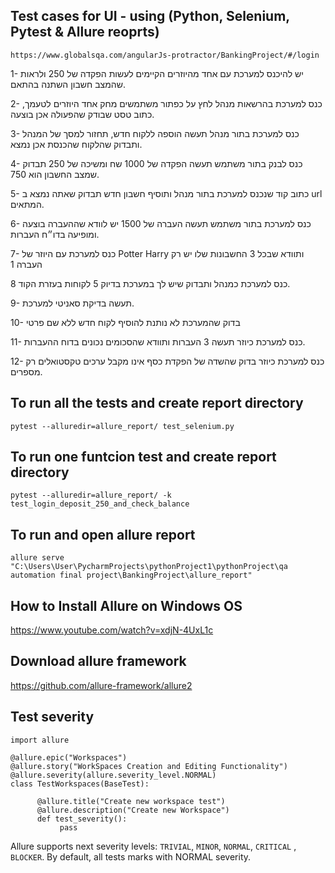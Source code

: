 ## Test cases for UI - using (Python, Selenium, Pytest & Allure reoprts)

```https://www.globalsqa.com/angularJs-protractor/BankingProject/#/login```


1- יש להיכנס למערכת עם אחד מהיוזרים הקיימים לעשות הפקדה של 250 ולראות שהמצב חשבון השתנה בהתאם.

2- כנס למערכת בהרשאות מנהל לחץ על כפתור משתמשים מחק אחד היוזרים לטעמך, כתוב טסט שבודק שהפעולה אכן בוצעה.

3- כנס למערכת בתור מנהל תעשה הוספה ללקוח חדש, תחזור למסך של המנהל ותבדוק שהלקוח שהכנסת אכן נמצא.

4- כנס לבנק בתור משתמש תעשה הפקדה של 1000 שח ומשיכה של 250 תבדוק שמצב החשבון הוא 750.

5- כתוב קוד שנכנס למערכת בתור מנהל ותוסיף חשבון חדש תבדוק שאתה נמצא ב url המתאים.

6- כנס למערכת בתור משתמש תעשה העברה של 1500 יש לוודא שההעברה בוצעה ומופיעה בדו״ח העברות.

7- כנס למערכת עם היוזר של Potter Harry ותוודא שבכל 3 החשבונות שלו יש רק העברה 1

8 כנס למערכת כמנהל ותבדוק שיש לך במערכת בדיוק 5 לקוחות בעזרת הקוד.

9- תעשה בדיקת סאניטי למערכת.

10- בדוק שהמערכת לא נותנת להוסיף לקוח חדש ללא שם פרטי

11- כנס למערכת כיוזר תעשה 3 העברות ותוודא שהסכומים נכונים בדוח ההעברות.

12- כנס למערכת כיוזר בדוק שהשדה של הפקדת כסף אינו מקבל ערכים טקסטואלים רק מספרים.


## To run all the tests and create report directory
```pytest --alluredir=allure_report/ test_selenium.py```

## To run one funtcion test and create report directory
```pytest --alluredir=allure_report/ -k test_login_deposit_250_and_check_balance```

## To run and open allure report
```allure serve "C:\Users\User\PycharmProjects\pythonProject1\pythonProject\qa automation final project\BankingProject\allure_report"```


## How to Install Allure on Windows OS
https://www.youtube.com/watch?v=xdjN-4UxL1c

## Download allure framework
https://github.com/allure-framework/allure2

## Test severity
```
import allure

@allure.epic("Workspaces")
@allure.story("WorkSpaces Creation and Editing Functionality")
@allure.severity(allure.severity_level.NORMAL)
class TestWorkspaces(BaseTest):

      @allure.title("Create new workspace test")
      @allure.description("Create new Workspace")
      def test_severity():
           pass
```
Allure supports next severity levels: ```TRIVIAL```, ```MINOR```, ```NORMAL```, ```CRITICAL``` , ```BLOCKER```. By default, all tests marks with NORMAL severity.

